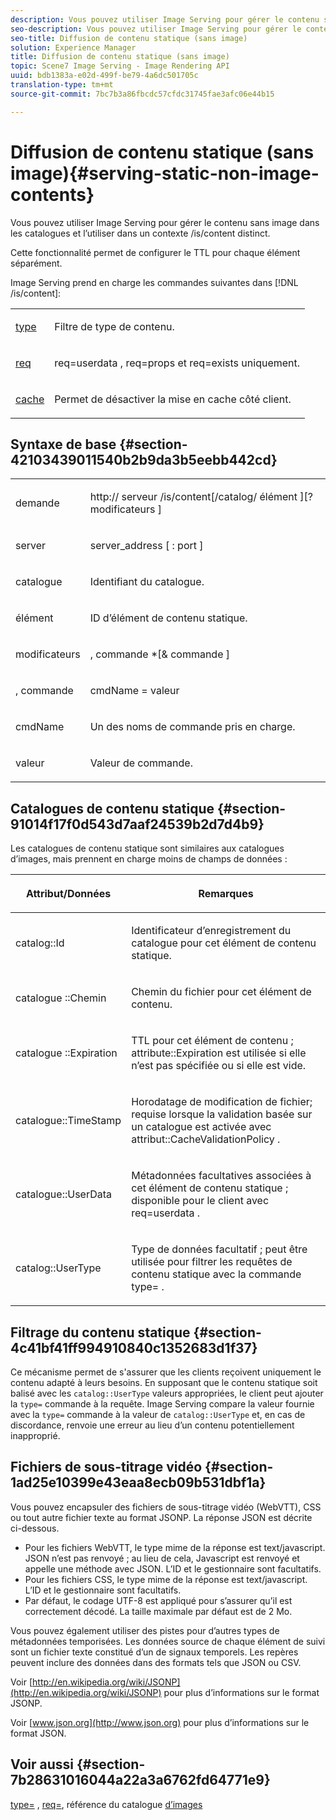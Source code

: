 ```yaml
---
description: Vous pouvez utiliser Image Serving pour gérer le contenu sans image dans les catalogues et l’utiliser dans un contexte /is/content distinct.
seo-description: Vous pouvez utiliser Image Serving pour gérer le contenu sans image dans les catalogues et l’utiliser dans un contexte /is/content distinct.
seo-title: Diffusion de contenu statique (sans image)
solution: Experience Manager
title: Diffusion de contenu statique (sans image)
topic: Scene7 Image Serving - Image Rendering API
uuid: bdb1383a-e02d-499f-be79-4a6dc501705c
translation-type: tm+mt
source-git-commit: 7bc7b3a86fbcdc57cfdc31745fae3afc06e44b15

---
```



# Diffusion de contenu statique (sans image){#serving-static-non-image-contents}

Vous pouvez utiliser Image Serving pour gérer le contenu sans image dans les catalogues et l’utiliser dans un contexte /is/content distinct.

Cette fonctionnalité permet de configurer le TTL pour chaque élément séparément.

Image Serving prend en charge les commandes suivantes dans [!DNL /is/content]:

<table id="simpletable_8A3AB1D1D20F4B6CBE86767E94735980"> 
 <tr class="strow"> 
  <td class="stentry"> <p> <a href="../../is-api/http-ref/image-serving-api-ref/c-http-protocol-reference/c-command-reference/r-type.md#reference-89094fd1c50c444eb082cd266769cccb" format="dita" scope="local"> type </a> </p> </td> 
  <td class="stentry"> <p>Filtre de type de contenu. </p> </td> 
 </tr> 
 <tr class="strow"> 
  <td class="stentry"> <p> <a href="../../is-api/http-ref/image-serving-api-ref/c-http-protocol-reference/c-command-reference/r-req/r-req.md#reference-907cdb4a97034db7ad94695f25552e76" format="dita" scope="local"> req </a> </p> </td> 
  <td class="stentry"> <p> <span class="codeph"> req=userdata </span>, <span class="codeph"> req=props </span>et <span class="codeph"> req=exists </span> uniquement. </p> </td> 
 </tr> 
 <tr class="strow"> 
  <td class="stentry"> <p> <a href="../../is-api/http-ref/image-serving-api-ref/c-http-protocol-reference/c-command-reference/r-is-http-cache.md#reference-168189bee4ce4d1189d427891f22be2e" format="dita" scope="local"> cache </a> </p> </td> 
  <td class="stentry"> <p>Permet de désactiver la mise en cache côté client. </p> </td> 
 </tr> 
</table>

## Syntaxe de base {#section-42103439011540b2b9da3b5eebb442cd}

<table id="simpletable_2F039A5BFA2C4E22B014F42ECBCDA0A2"> 
 <tr class="strow"> 
  <td class="stentry"> <p> <span class="codeph"> <span class="varname"> demande </span></span> </p> </td> 
  <td class="stentry"> <p> <span class="codeph"> <span class="filepath"> http:// <span class="varname"> serveur </span>/is/content[/catalog/ <span class="varname"> élément </span>][? <span class="varname"> modificateurs </span>] </span></span> </p> </td> 
 </tr> 
 <tr class="strow"> 
  <td class="stentry"> <p> <span class="codeph"> <span class="varname"> server </span> </span> </p> </td> 
  <td class="stentry"> <p> <span class="codeph"> <span class="varname"> server_address </span>[ : <span class="varname"> port </span>] </span> </p> </td> 
 </tr> 
 <tr class="strow"> 
  <td class="stentry"> <p> <span class="codeph"> <span class="varname"> catalogue </span></span> </p> </td> 
  <td class="stentry"> <p>Identifiant du catalogue. </p> </td> 
 </tr> 
 <tr class="strow"> 
  <td class="stentry"> <p> <span class="codeph"> <span class="varname"> élément </span></span> </p> </td> 
  <td class="stentry"> <p>ID d’élément de contenu statique. </p> </td> 
 </tr> 
 <tr class="strow"> 
  <td class="stentry"> <p> <span class="codeph"> <span class="varname"> modificateurs </span></span> </p> </td> 
  <td class="stentry"> <p> <span class="codeph"> <span class="varname"> , commande </span>*[&amp; <span class="varname"> commande </span>] </span> </p> </td> 
 </tr> 
 <tr class="strow"> 
  <td class="stentry"> <p> <span class="codeph"> <span class="varname"> , commande </span></span> </p> </td> 
  <td class="stentry"> <p> <span class="codeph"> <span class="varname"> cmdName </span>= <span class="varname"> valeur </span></span> </p> </td> 
 </tr> 
 <tr class="strow"> 
  <td class="stentry"> <p> <span class="codeph"> <span class="varname"> cmdName </span></span> </p> </td> 
  <td class="stentry"> <p>Un des noms de commande pris en charge. </p> </td> 
 </tr> 
 <tr class="strow"> 
  <td class="stentry"> <p> <span class="codeph"> <span class="varname"> valeur </span></span> </p> </td> 
  <td class="stentry"> <p>Valeur de commande. </p> </td> 
 </tr> 
</table>

## Catalogues de contenu statique {#section-91014f17f0d543d7aaf24539b2d7d4b9}

Les catalogues de contenu statique sont similaires aux catalogues d’images, mais prennent en charge moins de champs de données :

<table id="table_71A565DF5EC94913AD35CB13B0C7A27D"> 
 <thead> 
  <tr> 
   <th colname="col1" class="entry"> <p>Attribut/Données </p> </th> 
   <th colname="col2" class="entry"> <p>Remarques </p> </th> 
  </tr> 
 </thead>
 <tbody> 
  <tr> 
   <td colname="col1"> <p> <span class="codeph"> catalog::Id </span> </p> </td> 
   <td colname="col2"> <p>Identificateur d’enregistrement du catalogue pour cet élément de contenu statique. </p> </td> 
  </tr> 
  <tr> 
   <td colname="col1"> <p> <span class="codeph"> catalogue ::Chemin </span> </p> </td> 
   <td colname="col2"> <p>Chemin du fichier pour cet élément de contenu. </p> </td> 
  </tr> 
  <tr> 
   <td colname="col1"> <p> <span class="codeph"> catalogue ::Expiration </span> </p> </td> 
   <td colname="col2"> <p>TTL pour cet élément de contenu ; <span class="codeph"> attribute::Expiration </span> est utilisée si elle n’est pas spécifiée ou si elle est vide. </p> </td> 
  </tr> 
  <tr> 
   <td colname="col1"> <p> <span class="codeph"> catalogue::TimeStamp </span> </p> </td> 
   <td colname="col2"> <p>Horodatage de modification de fichier; requise lorsque la validation basée sur un catalogue est activée avec <span class="codeph"> attribut::CacheValidationPolicy </span>. </p> </td> 
  </tr> 
  <tr> 
   <td colname="col1"> <p> <span class="codeph"> catalogue::UserData </span> </p> </td> 
   <td colname="col2"> <p>Métadonnées facultatives associées à cet élément de contenu statique ; disponible pour le client avec <span class="codeph"> req=userdata </span>. </p> </td> 
  </tr> 
  <tr> 
   <td colname="col1"> <p> <span class="codeph"> catalog::UserType </span> </p> </td> 
   <td colname="col2"> <p>Type de données facultatif ; peut être utilisée pour filtrer les requêtes de contenu statique avec la commande <span class="codeph"> type= </span>. </p> </td> 
  </tr> 
 </tbody> 
</table>

## Filtrage du contenu statique {#section-4c41bf41ff994910840c1352683d1f37}

Ce mécanisme permet de s&#39;assurer que les clients reçoivent uniquement le contenu adapté à leurs besoins. En supposant que le contenu statique soit balisé avec les `catalog::UserType` valeurs appropriées, le client peut ajouter la `type=` commande à la requête. Image Serving compare la valeur fournie avec la `type=` commande à la valeur de `catalog::UserType` et, en cas de discordance, renvoie une erreur au lieu d’un contenu potentiellement inapproprié.

## Fichiers de sous-titrage vidéo {#section-1ad25e10399e43eaa8ecb09b531dbf1a}

Vous pouvez encapsuler des fichiers de sous-titrage vidéo (WebVTT), CSS ou tout autre fichier texte au format JSONP. La réponse JSON est décrite ci-dessous.

* Pour les fichiers WebVTT, le type mime de la réponse est text/javascript. JSON n’est pas renvoyé ; au lieu de cela, Javascript est renvoyé et appelle une méthode avec JSON. L’ID et le gestionnaire sont facultatifs.
* Pour les fichiers CSS, le type mime de la réponse est text/javascript. L’ID et le gestionnaire sont facultatifs.
* Par défaut, le codage UTF-8 est appliqué pour s’assurer qu’il est correctement décodé. La taille maximale par défaut est de 2 Mo.

Vous pouvez également utiliser des pistes pour d’autres types de métadonnées temporisées. Les données source de chaque élément de suivi sont un fichier texte constitué d’un de signaux temporels. Les repères peuvent inclure des données dans des formats tels que JSON ou CSV.

Voir [http://en.wikipedia.org/wiki/JSONP](http://en.wikipedia.org/wiki/JSONP) pour plus d’informations sur le format JSONP.

Voir [www.json.org](http://www.json.org) pour plus d’informations sur le format JSON.

## Voir aussi {#section-7b28631016044a22a3a6762fd64771e9}

[type=](../../is-api/http-ref/image-serving-api-ref/c-http-protocol-reference/c-command-reference/r-type.md#reference-89094fd1c50c444eb082cd266769cccb) , [req=](../../is-api/http-ref/image-serving-api-ref/c-http-protocol-reference/c-command-reference/r-req/r-req.md#reference-907cdb4a97034db7ad94695f25552e76), référence du catalogue [d’images](../../is-api/image-serving-api-ref/c-image-catalog-reference/c-image-catalog-reference.md#concept-e23d45ea3abe43119d5144e01c14b0b5)
